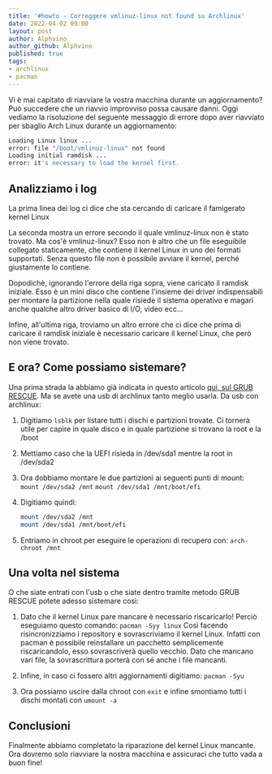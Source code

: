 ```yaml
---
title: '#howto - Correggere vmlinuz-linux not found su Archlinux' 
date: 2022-04-02 09:00
layout: post 
author: Alphvino
author_github: Alphvino
published: true
tags: 
- archlinux
- pacman
---
```


Vi è mai capitato di riavviare la vostra macchina durante un aggiornamento? Può succedere che un riavvio improvviso possa causare danni. Oggi vediamo la risoluzione del seguente messaggio di errore dopo aver riavviato per sbaglio Arch Linux durante un aggiornamento:

```bash
Loading Linux linux ...
error: file "/boot/vmlinuz-linux" not found
Loading initial ramdisk ...
error: it's necessary to load the kernel first.
```

## Analizziamo i log

La prima linea dei log ci dice che sta cercando di caricare il famigerato kernel Linux

La seconda mostra un errore secondo il quale vmlinuz-linux non è stato trovato. Ma cos'è vmlinuz-linux? Esso non è altro che un file eseguibile collegato staticamente, che contiene il kernel Linux in uno dei formati supportati. Senza questo file non è possibile avviare il kernel, perché giustamente lo contiene. 

Dopodichè, ignorando l'errore della riga sopra, viene caricato il ramdisk iniziale. 
Esso è un mini disco che contiene l'insieme dei driver indispensabili per montare la partizione nella quale risiede il sistema operativo e magari anche qualche altro driver basico di I/O, video ecc...

Infine, all'ultima riga, troviamo un altro errore che ci dice che prima di caricare il ramdisk iniziale è necessario caricare il kernel Linux, che però non viene trovato.

## E ora? Come possiamo sistemare?

Una prima strada la abbiamo già indicata in questo articolo [qui, sul GRUB RESCUE](https://linuxhub.it/articles/howto-avviare-il-sistema-da-grub-rescue/). Ma se avete una usb di archlinux tanto meglio usarla. Da usb con archlinux: 

1. Digitiamo `lsblk` per listare tutti i dischi e partizioni trovate. Ci tornerà utile per capire in quale disco e in quale partizione si trovano la root e la /boot

2. Mettiamo caso che la UEFI risieda in /dev/sda1 mentre la root in /dev/sda2

3. Ora dobbiamo montare le due partizioni ai seguenti punti di mount:
   `mount /dev/sda2 /mnt`
   `mount /dev/sda1 /mnt/boot/efi`

4. Digitiamo quindi:
   ```bash
   mount /dev/sda2 /mnt
   mount /dev/sda1 /mnt/boot/efi
   ```

5. Entriamo in chroot per eseguire le operazioni di recupero con:
   `arch-chroot /mnt`

## Una volta nel sistema
O che siate entrati con l'usb o che siate dentro tramite metodo GRUB RESCUE potete adesso sistemare così: 

1. Dato che il kernel Linux pare mancare è necessario riscaricarlo! Perciò eseguiamo questo comando: `pacman -Syy linux` Così facendo risincronizziamo i repository e sovrascriviamo il kernel Linux. Infatti con pacman è possibile reinstallare un pacchetto semplicemente riscaricandolo, esso sovrascriverà quello vecchio. Dato che mancano vari file, la sovrascrittura porterà con sé anche i file mancanti.

2. Infine, in caso ci fossero altri aggiornamenti digitiamo: `pacman -Syu` 

3. Ora possiamo uscire dalla chroot con `exit` e infine smontiamo tutti i dischi montati con `umount -a`

## Conclusioni

Finalmente abbiamo completato la riparazione del kernel Linux mancante. Ora dovremo solo riavviare la nostra macchina e assicuraci che tutto vada a buon fine!
